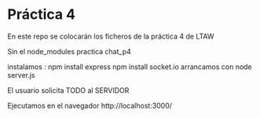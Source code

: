 # Práctica 4

En este repo se colocarán los ficheros de la práctica 4 de LTAW

Sin el node_modules practica chat_p4

instalamos :
npm install express npm install socket.io
arrancamos con node server.js

El usuario solicita TODO al SERVIDOR

Ejecutamos en el navegador http://localhost:3000/
